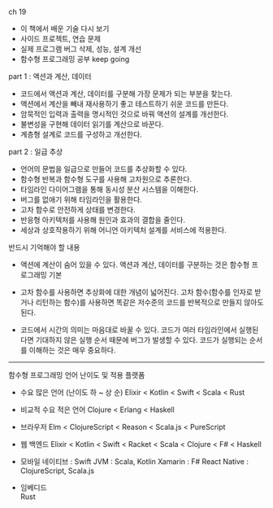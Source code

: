 ch 19

- 이 책에서 배운 기술 다시 보기
- 사이드 프로젝트, 연습 문제 
- 실제 프로그램 버그 삭제, 성능, 설계 개선
- 함수형 프로그래밍 공부 keep going

part 1 : 액션과 계산, 데이터
- 코드에서 액션과 계산, 데이터를 구분해 가장 문제가 되는 부분을 찾는다.
- 액션에서 계산을 빼내 재사용하기 좋고 테스트하기 쉬운 코드를 만든다.
- 암묵적인 입력과 출력을 명시적인 것으로 바꿔 액션의 설계를 개선한다.
- 불변성을 구현해 데이터 읽기를 계산으로 바꾼다.
- 계층형 설계로 코드를 구성하고 개선한다.

part 2 : 일급 추상
- 언어의 문법을 일급으로 만들어 코드를 추상화할 수 있다.
- 함수형 반복과 함수형 도구를 사용해 고차원으로 추론한다.
- 타임라인 다이어그램을 통해 동시성 분산 시스템을 이해한다.
- 버그를 없애기 위해 타임라인을 활용한다.
- 고차 함수로 안전하게 상태를 변경한다.
- 반응형 아키텍처를 사용해 원인과 효과의 결합을 줄인다.
- 세상과 상호작용하기 위해 어니언 아키텍처 설계를 서비스에 적용한다.

반드시 기억해야 할 내용

- 액션에 계산이 숨어 있을 수 있다. 
  액션과 계산, 데이터를 구분하는 것은 함수형 프로그래밍 기본

- 고차 함수를 사용하면 추상화에 대한 개념이 넓어진다.
  고차 함수(함수를 인자로 받거나 리턴하는 함수)를 사용하면 똑같은 저수준의 코드를 반복적으로 만들지 않아도 된다.

- 코드에서 시간의 의미는 마음대로 바꿀 수 있다.
  코드가 여러 타임라인에서 실행된다면 기대하지 않은 실행 순서 때문에 버그가 발생할 수 있다. 코드가 실행되는 순서를 이해하는 것은 매우 중요하다.

---

함수형 프로그래밍 언어 난이도 및 적용 플랫폼

- 수요 많은 언어 (난이도 하 ~ 상 순)
Elixir < Kotlin < Swift < Scala < Rust 

- 비교적 수요 적은 언어
Clojure < Erlang < Haskell

- 브라우저
Elm < ClojureScript < Reason < Scala.js < PureScript

- 웹 백엔드 
Elixir < Kotlin < Swift < Racket < Scala < Clojure < F# < Haskell

- 모바일
네이티브 : Swift
JVM : Scala, Kotlin
Xamarin : F#
React Native : ClojureScript, Scala.js

- 임베디드  
Rust


